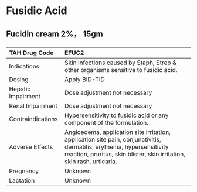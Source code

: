 # Fusidic Acid

## Fucidin cream 2%， 15gm

##### 

| TAH Drug Code      | EFUC2                                                                                                                                                                                           |
|:-------------------|:------------------------------------------------------------------------------------------------------------------------------------------------------------------------------------------------|
| Indications        | Skin infections caused by Staph, Strep & other organisms sensitive to fusidic acid.                                                                                                             |
| Dosing             | Apply BID-TID                                                                                                                                                                                   |
| Hepatic Impairment | Dose adjustment not necessary                                                                                                                                                                   |
| Renal Impairment   | Dose adjustment not necessary                                                                                                                                                                   |
| Contraindications  | Hypersensitivity to fusidic acid or any component of the formulation.                                                                                                                           |
| Adverse Effects    | Angioedema, application site irritation, application site pain, conjunctivitis, dermatitis, erythema, hypersensitivity reaction, pruritus, skin blister, skin irritation, skin rash, urticaria. |
| Pregnancy          | Unknown                                                                                                                                                                                         |
| Lactation          | Unknown                                                                                                                                                                                         |

